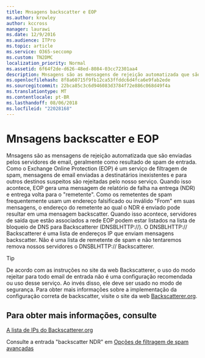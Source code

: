 ```yaml
---
title: Mnsagens backscatter e EOP
ms.author: krowley
author: kccross
manager: laurawi
ms.date: 12/9/2016
ms.audience: ITPro
ms.topic: article
ms.service: O365-seccomp
ms.custom: TN2DMC
localization_priority: Normal
ms.assetid: 6f64f2de-d626-48ed-8084-03cc72301aa4
description: Mnsagens são as mensagens de rejeição automatizada que são enviadas pelos servidores de email, geralmente como resultado de spam de entrada. O DNSBLHTTP:// Backscatterer é uma lista de endereços IP que enviam mensagens backscatter. Não é uma lista de remetente de spam e não tentaremos remova nossos servidores o DNSBLHTTP:// Backscatterer.
ms.openlocfilehash: 8f8a60715f9fb12ca53ffddc6d4fca6e9fab2ede
ms.sourcegitcommit: 22bca85c3c6d946083d3784f72e886c068d49f4a
ms.translationtype: MT
ms.contentlocale: pt-BR
ms.lasthandoff: 08/06/2018
ms.locfileid: "22028168"
---
```

# <a name="backscatter-messages-and-eop"></a>Mnsagens backscatter e EOP

Mnsagens são as mensagens de rejeição automatizada que são enviadas pelos servidores de email, geralmente como resultado de spam de entrada. Como o Exchange Online Protection (EOP) é um serviço de filtragem de spam, mensagens de email enviadas a destinatários inexistentes e para outros destinos suspeitos são rejeitadas pelo nosso serviço. Quando isso acontece, EOP gera uma mensagem de relatório de falha na entrega (NDR) e entrega volta para o "remetente". Como os remetentes de spam frequentemente usam um endereço falsificado ou inválido "From" em suas mensagens, o endereço do remetente ao qual o NDR é enviado pode resultar em uma mensagem backscatter. Quando isso acontece, servidores de saída que estão associados a rede EOP podem estar listados na lista de bloqueio de DNS para Backscatterer (DNSBLHTTP://). O DNSBLHTTP:// Backscatterer é uma lista de endereços IP que enviam mensagens backscatter. Não é uma lista de remetente de spam e não tentaremos remova nossos servidores o DNSBLHTTP:// Backscatterer. 
  
> [!TIP]
> De acordo com as instruções no site da web Backscatterer, o uso do modo rejeitar para todo email de entrada não é uma configuração recomendada ou uso desse serviço. Ao invés disso, ele deve ser usado no modo de segurança. Para obter mais informações sobre a implementação da configuração correta de backscatter, visite o site da web [Backscatterer.org](http://www.backscatterer.org/?target=usage). 
  
## <a name="for-more-information"></a>Para obter mais informações, consulte

[A lista de IPs do Backscatterer.org](https://blogs.msdn.com/b/tzink/archive/2012/08/22/the-backscatterer-org-ip-list.aspx)
  
Consulte a entrada "backscatter NDR" em [Opções de filtragem de spam avançadas](advanced-spam-filtering-asf-options.md)
  

